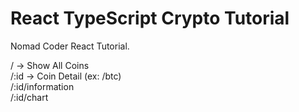 # React TypeScript Crypto Tutorial

Nomad Coder React Tutorial.

/ -> Show All Coins  
/:id -> Coin Detail (ex: /btc)  
/:id/information  
/:id/chart
